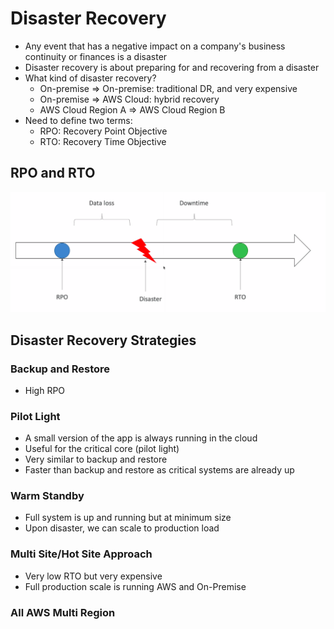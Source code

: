# Disaster Recovery

* Any event that has a negative impact on a company's business continuity or finances is a disaster
* Disaster recovery is about preparing for and recovering from a disaster
* What kind of disaster recovery?
  * On-premise => On-premise: traditional DR, and very expensive
  * On-premise => AWS Cloud: hybrid recovery
  * AWS Cloud Region A => AWS Cloud Region B
* Need to define two terms:
  * RPO: Recovery Point Objective
  * RTO: Recovery Time Objective

## RPO and RTO

![RPO_RTO](images/RPO_RTO.png)

## Disaster Recovery Strategies

### Backup and Restore

* High RPO

### Pilot Light

* A small version of the app is always running in the cloud
* Useful for the critical core (pilot light)
* Very similar to backup and restore
* Faster than backup and restore as critical systems are already up

### Warm Standby

* Full system is up and running but at minimum size
* Upon disaster, we can scale to production load

### Multi Site/Hot Site Approach

* Very low RTO but very expensive
* Full production scale is running AWS and On-Premise

### All AWS Multi Region
